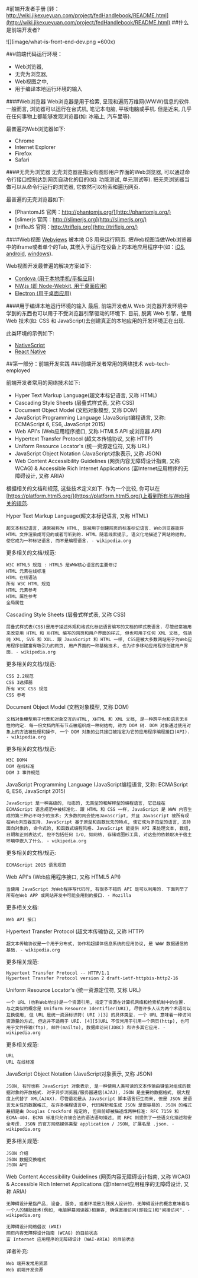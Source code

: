 #前端开发者手册
[转：http://wiki.jikexueyuan.com/project/fedHandlebook/README.html](http://wiki.jikexueyuan.com/project/fedHandlebook/README.html)
##什么是前端开发者?

![](image/what-is-front-end-dev.png =600x)

###前端代码运行环境：
- Web浏览器, 
- 无壳为浏览器, 
- Web视图之中, 
- 用于编译本地运行环境的输入

####Web浏览器
Web浏览器是用于检索, 呈现和遍历万维网(WWW)信息的软件. 一般而言, 浏览器可以运行在台式机, 笔记本电脑, 平板电脑或手机. 但是近来, 几乎在任何事物上都能够发现浏览器(如: 冰箱上, 汽车里等).

最普遍的Web浏览器如下:

- Chrome
- Internet Explorer
- Firefox
- Safari

####无壳为浏览器
无壳浏览器是指没有图形用户界面的Web浏览器, 可以通过命令行接口控制达到网页自动化的目的(如: 功能测试, 单元测试等). 把无壳浏览器当做可以从命令行运行的浏览器, 它依然可以检索和遍历网页.

最普遍的无壳浏览器如下:

- [PhantomJS  官网：http://phantomjs.org/](http://phantomjs.org/)
- [slimerjs  官网：http://slimerjs.org](http://slimerjs.org/)
- [trifleJS  官网：http://triflejs.org](http://triflejs.org/)

####Web视图
[Webviews](http://developer.telerik.com/featured/what-is-a-webview/) 被本地 OS 用来运行网页. 把Web视图当做Web浏览器中的iframe或者单个的Tab, 其嵌入于运行在设备上的本地应用程序中(如：[iOS](https://developer.apple.com/library/ios/documentation/UIKit/Reference/UIWebView_Class/), [android](http://developer.android.com/reference/android/webkit/WebView.html), [windows](https://msdn.microsoft.com/library/windows/apps/windows.ui.xaml.controls.webview.aspx)).

Web视图开发最普遍的解决方案如下:

- [Cordova (用于本地手机/平板应用)](https://cordova.apache.org/)
- [NW.js (即 Node-Webkit, 用于桌面应用)](https://github.com/nwjs/nw.js)
- [Electron (用于桌面应用)](http://electron.atom.io/)

####用于编译本地运行环境的输入
最后, 前端开发者从 Web 浏览器开发环境中学到的东西也可以用于不受浏览器引擎驱动的环境下. 目前, 脱离 Web 引擎，使用 Web 技术(如: CSS 和 JavaScript)去创建真正的本地应用的开发环境正在出现.

此类环境的示例如下:

- [NativeScript](https://www.nativescript.org/)
- [React Native](https://facebook.github.io/react-native/)

##第一部分：前端开发实践
###前端开发者常用的网络技术
web-tech-employed

前端开发者常用的网络技术如下:

- Hyper Text Markup Language(超文本标记语言, 又称 HTML)
- Cascading Style Sheets (层叠式样式表, 又称 CSS)
- Document Object Model (文档对象模型, 又称 DOM)
- JavaScript Programming Language (JavaScript编程语言, 又称: ECMAScript 6, ES6, JavaScript 2015)
- Web API's (Web应用程序接口, 又称 HTML5 API 或浏览器 API)
- Hypertext Transfer Protocol (超文本传输协议, 又称 HTTP)
- Uniform Resource Locator's (统一资源定位符, 又称 URL)
- JavaScript Object Notation (JavaScript对象表示, 又称 JSON)
- Web Content Accessibility Guidelines (网页内容无障碍设计指南, 又称 WCAG) & Accessible Rich Internet Applications (富Internet应用程序的无障碍设计, 又称 ARIA)

根据相关的文档和规范, 这些技术定义如下. 作为一个比较, 你可以在[https://platform.html5.org/](https://platform.html5.org/)上看到所有与Web相关的规范.

Hyper Text Markup Language(超文本标记语言, 又称 HTML)

    超文本标记语言, 通常被称为 HTML, 是被用于创建网页的标准标记语言. Web浏览器能将 HTML 文件渲染成可见的或者可听到的. HTML 随着线索提示, 语义化地描述了网站的结构, 使它成为一种标记语言, 而不是编程语言. - wikipedia.org

更多相关的文档/规范:

    W3C HTML5 规范 : HTML5 是WWW核心语言的主要修订
    HTML 元素在线标准
    HTML 在线语法
    所有 W3C HTML 规范
    HTML 元素参考
    HTML 属性参考
    全局属性

Cascading Style Sheets (层叠式样式表, 又称 CSS)

    层叠式样式表(CSS)是用于描述外观和格式化标记语言编写的文档的样式表语言. 尽管经常被用来改变用 HTML 和 XHTML 编写的网页和用户界面的样式, 但也可用于任何 XML 文档, 包括纯 XML, SVG 和 XUL. 跟 JavaScript 和 HTML 一样, CSS是被大多数网站用于为Web应用程序创建富有吸引力的网页, 用户界面的一种基础技术, 也为许多移动应用程序创建用户界面. - wikipedia.org

更多相关的文档/规范:

    CSS 2.2规范
    CSS 3选择器
    所有 W3C CSS 规范
    CSS 参考

Document Object Model (文档对象模型, 又称 DOM)

    文档对象模型用于代表和对象交互的HTML, XHTML 和 XML 文档, 是一种跨平台和语言无关性的约定. 每一份文档的所有节点被组织成一种树结构, 称为 DOM 树. DOM 对象通过使用对象上的方法被处理和操作, 一个 DOM 对象的公共接口被指定为它的应用程序编程接口(API). - wikipedia.org

更多相关的文档/规范:

    W3C DOM4
    DOM 在线标准
    DOM 3 事件规范

JavaScript Programming Language (JavaScript编程语言, 又称: ECMAScript 6, ES6, JavaScript 2015)

    JavaScript 是一种高级的, 动态的, 无类型的和解释型的编程语言, 它已经在 ECMAScript 语言规范中被标准化. 跟 HTML 和 CSS 一样, JavaScript 是 WWW 内容生成的第三种必不可少的技术; 大多数的网会使用Javascript, 并且 Javascript 被所有现在Web浏览器支持. JavaScript 基于原型和函数优先的特点, 使它成为多范型的语言, 支持面向对象的, 命令式的, 和函数式编程风格. JavaScript 能提供 API 来处理文本, 数组, 日期和正则表达式, 但不包括任何 I/O, 如网络, 存储或图形工具, 对这些的依赖取决于宿主环境中嵌入了什么. - wikipedia.org

更多相关的文档/规范:

    ECMAScript 2015 语言规范

Web API's (Web应用程序接口, 又称 HTML5 API)

    当使用 JavaScript 为Web程序写代码时, 有很多不错的 API 是可以利用的. 下面列举了所有在Web APP 或网站开发中可能会用到的接口. - Mozilla

更多相关文档:

    Web API 接口

Hypertext Transfer Protocol (超文本传输协议, 又称 HTTP)

    超文本传输协议是一个用于分布式, 协作和超媒体信息系统的应用协议, 是 WWW 数据通信的基础. - wikipedia.org

更多相关规范:

    Hypertext Transfer Protocol -- HTTP/1.1
    Hypertext Transfer Protocol version 2 draft-ietf-httpbis-http2-16

Uniform Resource Locator's (统一资源定位符, 又称 URL)

    一个 URL (也称Web地址)是一个资源引用, 指定了资源在计算机网络和检索机制中的位置. 与之类似的概念是 Uniform Resource Identifier(URI), 尽管许多人认为两个术语可以互换使用, 但 URL 是统一资源标识符( URI )[3] 的具体类型. 一个 URL 意味着一种访问资源量的方式, 但这并不适用于 URI. [4][5]URL 不仅常用于引用一个网页(http), 也可用于文件传输(ftp), 邮件(mailto), 数据库访问(JDBC) 和许多其它应用. - wikipedia.org

更多相关规范:

    URL
    URL 在线标准

JavaScript Object Notation (JavaScript对象表示, 又称 JSON)

    JSON, 有时也称 JavaScript 对象表示, 是一种使用人类可读的文本传输由键值对组成的数据对象的开放格式. 对于异步浏览器/服务器通信(AJAJ), JSON 是主要的数据格式, 很大程度上代替了 XML(AJAX). 尽管最初是从 JavaScript 脚本语言衍生而来, 但是 JSON 是语言无关性的数据格式, 在许多编程语言中, 代码解析和生成 JSON 是很容易的. JSON 的格式最初是由 Douglas Crockford 指定的, 但目前却被描述成两种标准: RFC 7159 和 ECMA-404. ECMA 标准只允许被合法的语法语句描述, 而 RFC 则提供了一些语义化描述和安全考虑. JSON 的官方网络媒体类型 application / JSON, 扩展名是 .json. - wikipedia.org

更多相关规范:

    JSON 介绍
    JSON 数据交换格式
    JSON API

Web Content Accessibility Guidelines (网页内容无障碍设计指南, 又称 WCAG) & Accessible Rich Internet Applications (富Internet应用程序的无障碍设计, 又称 ARIA)

    无障碍设计是指产品, 设备, 服务, 或者环境是为残疾人设计的. 无障碍设计的概念意味着与一个人的辅助技术(例如, 电脑屏幕阅读器)相兼容, 确保直接访问(即独立)和"间接访问". - wikipedia.org

    无障碍设计网络倡议 (WAI)
    网页内容无障碍设计指南 (WCAG) 的目前状态
    富 Internet 应用程序的无障碍设计 (WAI-ARIA) 的目前状态

译者补充:

    Web 端开发常用资源
    Web 前端开发资源








